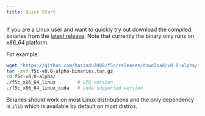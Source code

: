 ```yaml
---
title: Quick Start
---
```

If you are a Linux user and want to quickly try out download the compiled
binaries from the [latest release](https://github.com/hasindu2008/f5c/releases/latest).
Note that currently the binary only runs on *x86_64* platform.

For example:

```sh
wget "https://github.com/hasindu2008/f5c/releases/download/v0.0-alpha/f5c-v0.0-alpha-binaries.tar.gz"
tar -xvf f5c-v0.0-alpha-binaries.tar.gz
cd f5c-v0.0-alpha/
./f5c_x86_64_linux        # CPU version
./f5c_x86_64_linux_cuda   # cuda supported version
```

Binaries should work on most Linux distributions and the only dependency is
`zlib` which is available by default on most distros.

